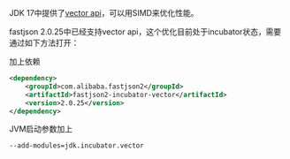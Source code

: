 JDK 17中提供了[vector api](https://openjdk.org/jeps/426)，可以用SIMD来优化性能。

fastjson 2.0.25中已经支持vector api，这个优化目前处于incubator状态，需要通过如下方法打开：

加上依赖
```xml
<dependency>
    <groupId>com.alibaba.fastjson2</groupId>
    <artifactId>fastjson2-incubator-vector</artifactId>
    <version>2.0.25</version>
</dependency>
```

JVM启动参数加上
```shell
--add-modules=jdk.incubator.vector
```
